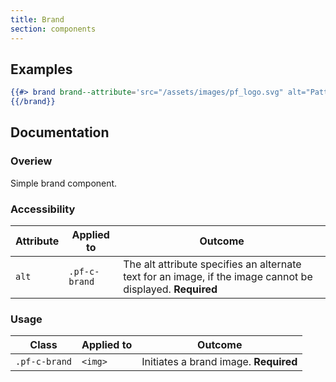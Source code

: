 ```yaml
---
title: Brand
section: components
---
```


## Examples
```hbs title=Basic
{{#> brand brand--attribute='src="/assets/images/pf_logo.svg" alt="PatternFly logo"'}} 
{{/brand}}
```

## Documentation
### Overiew
Simple brand component.

### Accessibility
| Attribute | Applied to | Outcome |
| -- | -- | -- |
| `alt` | `.pf-c-brand` | The alt attribute specifies an alternate text for an image, if the image cannot be displayed. **Required** |

### Usage
| Class | Applied to | Outcome |
| -- | -- | -- |
| `.pf-c-brand` | `<img>` |  Initiates a brand image. **Required** |
